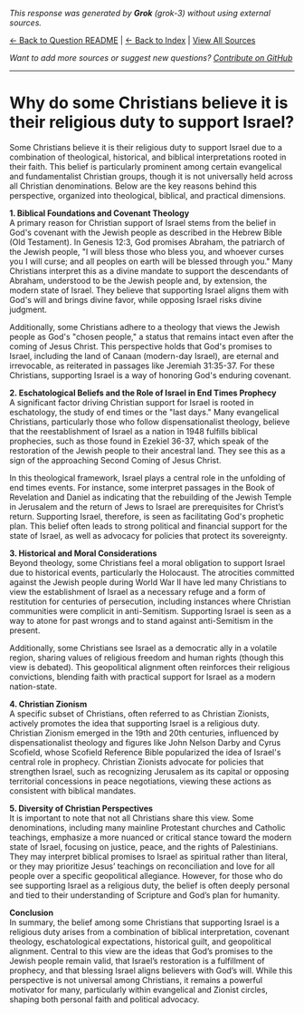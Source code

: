 <!-- 
Generated by: grok
Model: grok-3
Prompt type: default
Generated at: 2025-06-21T15:25:47.030524
-->

*This response was generated by **Grok** (grok-3) without using external sources.*

[← Back to Question README](README.md) | [← Back to Index](../README.md) | [View All Sources](../allsources.md)

*Want to add more sources or suggest new questions? [Contribute on GitHub](https://github.com/justinwest/SuggestedSources)*

---

# Why do some Christians believe it is their religious duty to support Israel?

Some Christians believe it is their religious duty to support Israel due to a combination of theological, historical, and biblical interpretations rooted in their faith. This belief is particularly prominent among certain evangelical and fundamentalist Christian groups, though it is not universally held across all Christian denominations. Below are the key reasons behind this perspective, organized into theological, biblical, and practical dimensions.

**1. Biblical Foundations and Covenant Theology**  
A primary reason for Christian support of Israel stems from the belief in God's covenant with the Jewish people as described in the Hebrew Bible (Old Testament). In Genesis 12:3, God promises Abraham, the patriarch of the Jewish people, "I will bless those who bless you, and whoever curses you I will curse; and all peoples on earth will be blessed through you." Many Christians interpret this as a divine mandate to support the descendants of Abraham, understood to be the Jewish people and, by extension, the modern state of Israel. They believe that supporting Israel aligns them with God's will and brings divine favor, while opposing Israel risks divine judgment.

Additionally, some Christians adhere to a theology that views the Jewish people as God's "chosen people," a status that remains intact even after the coming of Jesus Christ. This perspective holds that God's promises to Israel, including the land of Canaan (modern-day Israel), are eternal and irrevocable, as reiterated in passages like Jeremiah 31:35-37. For these Christians, supporting Israel is a way of honoring God's enduring covenant.

**2. Eschatological Beliefs and the Role of Israel in End Times Prophecy**  
A significant factor driving Christian support for Israel is rooted in eschatology, the study of end times or the "last days." Many evangelical Christians, particularly those who follow dispensationalist theology, believe that the reestablishment of Israel as a nation in 1948 fulfills biblical prophecies, such as those found in Ezekiel 36-37, which speak of the restoration of the Jewish people to their ancestral land. They see this as a sign of the approaching Second Coming of Jesus Christ.

In this theological framework, Israel plays a central role in the unfolding of end times events. For instance, some interpret passages in the Book of Revelation and Daniel as indicating that the rebuilding of the Jewish Temple in Jerusalem and the return of Jews to Israel are prerequisites for Christ’s return. Supporting Israel, therefore, is seen as facilitating God's prophetic plan. This belief often leads to strong political and financial support for the state of Israel, as well as advocacy for policies that protect its sovereignty.

**3. Historical and Moral Considerations**  
Beyond theology, some Christians feel a moral obligation to support Israel due to historical events, particularly the Holocaust. The atrocities committed against the Jewish people during World War II have led many Christians to view the establishment of Israel as a necessary refuge and a form of restitution for centuries of persecution, including instances where Christian communities were complicit in anti-Semitism. Supporting Israel is seen as a way to atone for past wrongs and to stand against anti-Semitism in the present.

Additionally, some Christians see Israel as a democratic ally in a volatile region, sharing values of religious freedom and human rights (though this view is debated). This geopolitical alignment often reinforces their religious convictions, blending faith with practical support for Israel as a modern nation-state.

**4. Christian Zionism**  
A specific subset of Christians, often referred to as Christian Zionists, actively promotes the idea that supporting Israel is a religious duty. Christian Zionism emerged in the 19th and 20th centuries, influenced by dispensationalist theology and figures like John Nelson Darby and Cyrus Scofield, whose Scofield Reference Bible popularized the idea of Israel's central role in prophecy. Christian Zionists advocate for policies that strengthen Israel, such as recognizing Jerusalem as its capital or opposing territorial concessions in peace negotiations, viewing these actions as consistent with biblical mandates.

**5. Diversity of Christian Perspectives**  
It is important to note that not all Christians share this view. Some denominations, including many mainline Protestant churches and Catholic teachings, emphasize a more nuanced or critical stance toward the modern state of Israel, focusing on justice, peace, and the rights of Palestinians. They may interpret biblical promises to Israel as spiritual rather than literal, or they may prioritize Jesus’ teachings on reconciliation and love for all people over a specific geopolitical allegiance. However, for those who do see supporting Israel as a religious duty, the belief is often deeply personal and tied to their understanding of Scripture and God’s plan for humanity.

**Conclusion**  
In summary, the belief among some Christians that supporting Israel is a religious duty arises from a combination of biblical interpretation, covenant theology, eschatological expectations, historical guilt, and geopolitical alignment. Central to this view are the ideas that God’s promises to the Jewish people remain valid, that Israel’s restoration is a fulfillment of prophecy, and that blessing Israel aligns believers with God’s will. While this perspective is not universal among Christians, it remains a powerful motivator for many, particularly within evangelical and Zionist circles, shaping both personal faith and political advocacy.